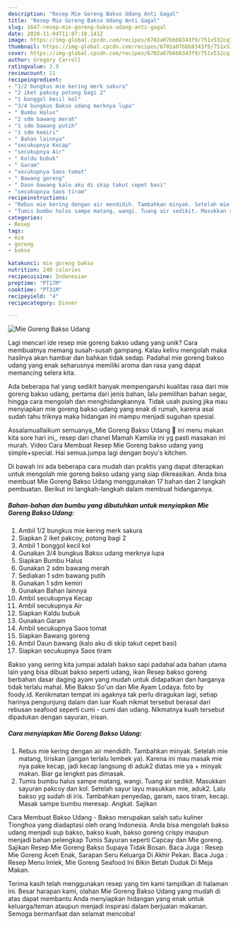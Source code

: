 ```yaml
---
description: "Resep Mie Goreng Bakso Udang Anti Gagal"
title: "Resep Mie Goreng Bakso Udang Anti Gagal"
slug: 1647-resep-mie-goreng-bakso-udang-anti-gagal
date: 2020-11-04T11:07:18.141Z
image: https://img-global.cpcdn.com/recipes/6702a07bbb8343f9/751x532cq70/mie-goreng-bakso-udang-foto-resep-utama.jpg
thumbnail: https://img-global.cpcdn.com/recipes/6702a07bbb8343f9/751x532cq70/mie-goreng-bakso-udang-foto-resep-utama.jpg
cover: https://img-global.cpcdn.com/recipes/6702a07bbb8343f9/751x532cq70/mie-goreng-bakso-udang-foto-resep-utama.jpg
author: Gregory Carroll
ratingvalue: 3.9
reviewcount: 11
recipeingredient:
- "1/2 bungkus mie kering merk sakura"
- "2 iket pakcoy potong bagi 2"
- "1 bonggol kecil kol"
- "3/4 bungkus Bakso udang merknya lupa"
- " Bumbu Halus"
- "2 sdm bawang merah"
- "1 sdm bawang putih"
- "1 sdm kemiri"
- " Bahan lainnya"
- "secukupnya Kecap"
- "secukupnya Air"
- " Kaldu bubuk"
- " Garam"
- "secukupnya Saos tomat"
- " Bawang goreng"
- " Daun bawang kalo aku di skip takut cepet basi"
- "secukupnya Saos tiram"
recipeinstructions:
- "Rebus mie kering dengan air mendidih. Tambahkan minyak. Setelah mie matang, tiriskan (jangan terlalu lembek ya). Karena ini mau masak mie nya pake kecap, jadi kecap langsung di aduk2 diatas mie ya + minyak makan. Biar ga lengket pas dimasak."
- "Tumis bumbu halus sampe matang, wangi. Tuang air sedikit. Masukkan sayuran pakcoy dan kol. Setelah sayur layu masukkan mie, aduk2. Lalu bakso yg sudah di iris. Tambahkan penyedap, garam, saos tiram, kecap. Masak sampe bumbu meresap. Angkat. Sajikan"
categories:
- Resep
tags:
- mie
- goreng
- bakso

katakunci: mie goreng bakso 
nutrition: 240 calories
recipecuisine: Indonesian
preptime: "PT17M"
cooktime: "PT31M"
recipeyield: "4"
recipecategory: Dinner

---
```



![Mie Goreng Bakso Udang](https://img-global.cpcdn.com/recipes/6702a07bbb8343f9/751x532cq70/mie-goreng-bakso-udang-foto-resep-utama.jpg)

Lagi mencari ide resep mie goreng bakso udang yang unik? Cara membuatnya memang susah-susah gampang. Kalau keliru mengolah maka hasilnya akan hambar dan bahkan tidak sedap. Padahal mie goreng bakso udang yang enak seharusnya memiliki aroma dan rasa yang dapat memancing selera kita.

Ada beberapa hal yang sedikit banyak mempengaruhi kualitas rasa dari mie goreng bakso udang, pertama dari jenis bahan, lalu pemilihan bahan segar, hingga cara mengolah dan menghidangkannya. Tidak usah pusing jika mau menyiapkan mie goreng bakso udang yang enak di rumah, karena asal sudah tahu triknya maka hidangan ini mampu menjadi suguhan spesial.

Assalamuallaikum semuanya,,Mie Goreng Bakso Udang 🤤 ini menu makan kita sore hari ini,, resep dari chanel Mamah Kamilia ini yg pasti masakan ini murah. Video Cara Membuat Resep Mie Goreng bakso udang yang simple+special. Hai semua.jumpa lagi dengan boyu&#39;s kitchen.


Di bawah ini ada beberapa cara mudah dan praktis yang dapat diterapkan untuk mengolah mie goreng bakso udang yang siap dikreasikan. Anda bisa membuat Mie Goreng Bakso Udang menggunakan 17 bahan dan 2 langkah pembuatan. Berikut ini langkah-langkah dalam membuat hidangannya.

<!--inarticleads1-->

##### Bahan-bahan dan bumbu yang dibutuhkan untuk menyiapkan Mie Goreng Bakso Udang:

1. Ambil 1/2 bungkus mie kering merk sakura
1. Siapkan 2 iket pakcoy, potong bagi 2
1. Ambil 1 bonggol kecil kol
1. Gunakan 3/4 bungkus Bakso udang merknya lupa
1. Siapkan  Bumbu Halus
1. Gunakan 2 sdm bawang merah
1. Sediakan 1 sdm bawang putih
1. Gunakan 1 sdm kemiri
1. Gunakan  Bahan lainnya
1. Ambil secukupnya Kecap
1. Ambil secukupnya Air
1. Siapkan  Kaldu bubuk
1. Gunakan  Garam
1. Ambil secukupnya Saos tomat
1. Siapkan  Bawang goreng
1. Ambil  Daun bawang (kalo aku di skip takut cepet basi)
1. Siapkan secukupnya Saos tiram


Bakso yang sering kita jumpai adalah bakso sapi padahal ada bahan utama lain yang bisa dibuat bakso seperti udang, ikan Resep bakso goreng berbahan dasar daging ayam yang mudah untuk didapatkan dan harganya tidak terlalu mahal. Mie Bakso So&#39;un dan Mie Ayam Lodaya. foto by foody.id. Kenikmatan tempat ini agaknya tak perlu diragukan lagi, setiap harinya pengunjung dalam dan luar Kuah nikmat tersebut berasal dari rebusan seafood seperti cumi - cumi dan udang. Nikmatnya kuah tersebut dipadukan dengan sayuran, irisan. 

<!--inarticleads2-->

##### Cara menyiapkan Mie Goreng Bakso Udang:

1. Rebus mie kering dengan air mendidih. Tambahkan minyak. Setelah mie matang, tiriskan (jangan terlalu lembek ya). Karena ini mau masak mie nya pake kecap, jadi kecap langsung di aduk2 diatas mie ya + minyak makan. Biar ga lengket pas dimasak.
1. Tumis bumbu halus sampe matang, wangi. Tuang air sedikit. Masukkan sayuran pakcoy dan kol. Setelah sayur layu masukkan mie, aduk2. Lalu bakso yg sudah di iris. Tambahkan penyedap, garam, saos tiram, kecap. Masak sampe bumbu meresap. Angkat. Sajikan


Cara Membuat Bakso Udang - Bakso merupakan salah satu kuliner Tionghoa yang diadaptasi oleh orang Indonesia. Anda bisa mengolah bakso udang menjadi sup bakso, bakso kuah, bakso goreng crispy maupun menjadi bahan pelengkap Tumis Sayuran seperti Capcay dan Mie goreng. Sajikan Resep Mie Goreng Bakso Supaya Tidak Bosan. Baca Juga : Resep Mie Goreng Aceh Enak, Sarapan Seru Keluarga Di Akhir Pekan. Baca Juga : Resep Menu Imlek, Mie Goreng Seafood Ini Bikin Betah Duduk Di Meja Makan. 

Terima kasih telah menggunakan resep yang tim kami tampilkan di halaman ini. Besar harapan kami, olahan Mie Goreng Bakso Udang yang mudah di atas dapat membantu Anda menyiapkan hidangan yang enak untuk keluarga/teman ataupun menjadi inspirasi dalam berjualan makanan. Semoga bermanfaat dan selamat mencoba!
